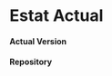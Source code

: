 <!-- TITLE: Estat Actual -->
<!-- SUBTITLE: Explicació de l'estat actual -->

# Estat Actual
#### Actual Version
#### Repository